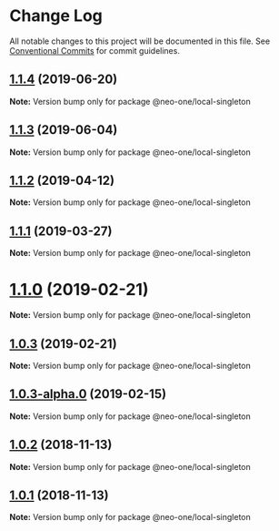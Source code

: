 # Change Log

All notable changes to this project will be documented in this file.
See [Conventional Commits](https://conventionalcommits.org) for commit guidelines.

## [1.1.4](https://github.com/neo-one-suite/neo-one/compare/@neo-one/local-singleton@1.1.3...@neo-one/local-singleton@1.1.4) (2019-06-20)

**Note:** Version bump only for package @neo-one/local-singleton





## [1.1.3](https://github.com/neo-one-suite/neo-one/compare/@neo-one/local-singleton@1.1.2...@neo-one/local-singleton@1.1.3) (2019-06-04)

**Note:** Version bump only for package @neo-one/local-singleton





## [1.1.2](https://github.com/neo-one-suite/neo-one/compare/@neo-one/local-singleton@1.1.1...@neo-one/local-singleton@1.1.2) (2019-04-12)

**Note:** Version bump only for package @neo-one/local-singleton





## [1.1.1](https://github.com/neo-one-suite/neo-one/compare/@neo-one/local-singleton@1.1.0...@neo-one/local-singleton@1.1.1) (2019-03-27)

**Note:** Version bump only for package @neo-one/local-singleton





# [1.1.0](https://github.com/neo-one-suite/neo-one/compare/@neo-one/local-singleton@1.0.3...@neo-one/local-singleton@1.1.0) (2019-02-21)

**Note:** Version bump only for package @neo-one/local-singleton





## [1.0.3](https://github.com/neo-one-suite/neo-one/compare/@neo-one/local-singleton@1.0.3-alpha.0...@neo-one/local-singleton@1.0.3) (2019-02-21)

**Note:** Version bump only for package @neo-one/local-singleton





## [1.0.3-alpha.0](https://github.com/neo-one-suite/neo-one/compare/@neo-one/local-singleton@1.0.2...@neo-one/local-singleton@1.0.3-alpha.0) (2019-02-15)

**Note:** Version bump only for package @neo-one/local-singleton





## [1.0.2](https://github.com/neo-one-suite/neo-one/compare/@neo-one/local-singleton@1.0.1...@neo-one/local-singleton@1.0.2) (2018-11-13)

**Note:** Version bump only for package @neo-one/local-singleton





## [1.0.1](https://github.com/neo-one-suite/neo-one/compare/@neo-one/local-singleton@1.0.0...@neo-one/local-singleton@1.0.1) (2018-11-13)

**Note:** Version bump only for package @neo-one/local-singleton
